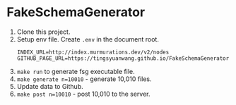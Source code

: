 # FakeSchemaGenerator
1. Clone this project.
2. Setup env file. Create `.env` in the document root.
   ```
   INDEX_URL=http://index.murmurations.dev/v2/nodes
   GITHUB_PAGE_URL=https://tingsyuanwang.github.io/FakeSchemaGenerator
   ```
3. `make run` to generate fsg executable file.
4. `make generate n=10010` - generate 10,010 files.
5. Update data to Github.
6. `make post n=10010` - post 10,010 to the server.
